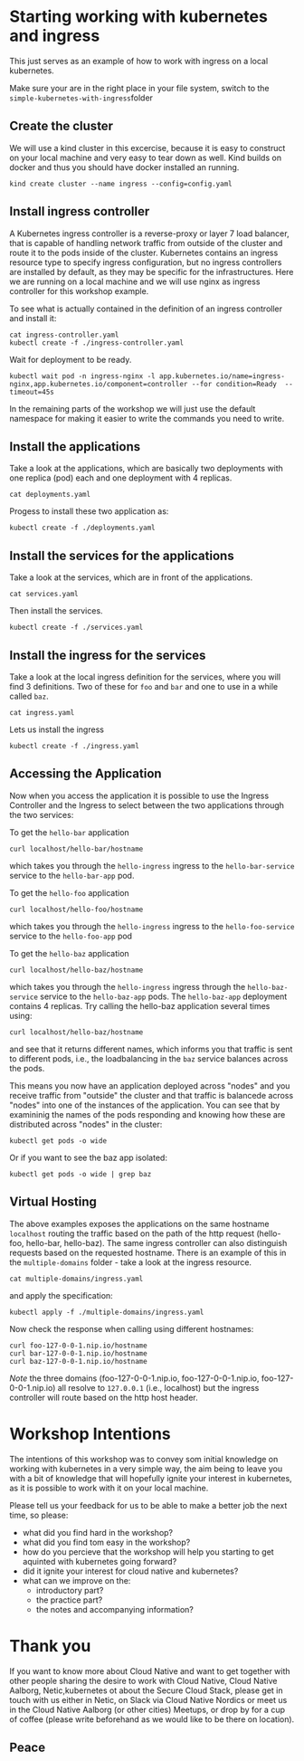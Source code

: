 # Starting working with kubernetes and ingress 

This just serves as an example of how to work with ingress on a local kubernetes.

Make sure your are in the right place in your file system, switch to the `simple-kubernetes-with-ingress`folder
 
## Create the cluster
We will use a kind cluster in this excercise, because it is easy to construct on your local machine and very easy to tear down as well.
Kind builds on docker and thus you should have docker installed an running.

```console
kind create cluster --name ingress --config=config.yaml
```

## Install ingress controller

A Kubernetes ingress controller is a reverse-proxy or layer 7 load balancer, that is capable of handling network traffic
from outside of the cluster and route it to the pods inside of the cluster. Kubernetes contains an ingress resource type
to specify ingress configuration, but no ingress controllers are installed by default, as they may be specific for the
infrastructures. Here we are running on a local machine and we will use nginx as ingress controller for this workshop example.

To see what is actually contained in the definition of an ingress controller and install it:

```console
cat ingress-controller.yaml 
kubectl create -f ./ingress-controller.yaml
```

Wait for deployment to be ready.

```console
kubectl wait pod -n ingress-nginx -l app.kubernetes.io/name=ingress-nginx,app.kubernetes.io/component=controller --for condition=Ready  --timeout=45s
```

In the remaining parts of the workshop we will just use the default namespace for making it easier to write the commands you need to write.

## Install the applications

Take a look at the applications, which are basically two deployments with one replica (pod) each and one deployment with 4 replicas.

```console
cat deployments.yaml 
```

Progess to install these two application as:

```console
kubectl create -f ./deployments.yaml
```

## Install the services for the applications

Take a look at the services, which are in front of the applications.

```console
cat services.yaml 
```

Then install the services.

```console
kubectl create -f ./services.yaml
```

## Install the ingress for the services
Take a look at the local ingress definition for the services, where you will find 3 definitions. Two of these for `foo` and `bar` and one to use in a while called `baz`.

```console
cat ingress.yaml 
```
Lets us install the ingress

```console
kubectl create -f ./ingress.yaml
```

## Accessing the Application
Now when you access the application it is possible to use the Ingress Controller and the Ingress to select between the two applications through the two services:

To get the `hello-bar` application
```console
curl localhost/hello-bar/hostname
```
which takes you through the `hello-ingress` ingress to the `hello-bar-service` service to the `hello-bar-app` pod.

To get the `hello-foo` application
```console
curl localhost/hello-foo/hostname
```
which takes you through the `hello-ingress` ingress to the `hello-foo-service` service to the `hello-foo-app` pod

To get the `hello-baz` application 
```console
curl localhost/hello-baz/hostname
```

which takes you through the `hello-ingress` ingress through the `hello-baz-service` service to the `hello-baz-app` pods. The
`hello-baz-app` deployment contains 4 replicas. Try calling the hello-baz application several times using:

```console
curl localhost/hello-baz/hostname
```

and see that it returns different names, which informs you that traffic is sent to different pods, i.e., the loadbalancing
in the `baz` service balances across the pods. 

This means you now have an application deployed across "nodes" and you receive traffic from "outside" the cluster and that traffic is balancede across "nodes" into one of the instances of the application.
You can see that by examininig the names of the pods responding and knowing how these are distributed across "nodes" in the cluster:

```console
kubectl get pods -o wide
```

Or if you want to see the baz app isolated:

```console
kubectl get pods -o wide | grep baz
````

## Virtual Hosting

The above examples exposes the applications on the same hostname `localhost` routing the traffic based on the path of the
http request (hello-foo, hello-bar, hello-baz). The same ingress controller can also distinguish requests based on the
requested hostname. There is an example of this in the `multiple-domains` folder - take a look at the ingress resource.

```console
cat multiple-domains/ingress.yaml
```

and apply the specification:

```console
kubectl apply -f ./multiple-domains/ingress.yaml
```

Now check the response when calling using different hostnames:

```console
curl foo-127-0-0-1.nip.io/hostname
curl bar-127-0-0-1.nip.io/hostname
curl baz-127-0-0-1.nip.io/hostname
```

_Note_ the three domains (foo-127-0-0-1.nip.io, foo-127-0-0-1.nip.io, foo-127-0-0-1.nip.io) all resolve to `127.0.0.1` (i.e., localhost) but the ingress controller will route based on the http host header.

# Workshop Intentions
The intentions of this workshop was to convey som initial knowledge on working with kubernetes in a very simple way, the aim being to leave you with a bit of knowledge that will hopefully ignite your interest in kubernetes, as it is possible to work with it on your local machine. 

Please tell us your feedback for us to be able to make a better job the next time, so please:
- what did you find hard in the workshop?
- what did you find tom easy in the workshop?
- how do you percieve that the workshop will help you starting to get aquinted with kubernetes going forward?
- did it ignite your interest for cloud native and kubernetes?
- what can we improve on the:
  - introductory part?
  - the practice part?
  - the notes and accompanying information?

# Thank you
If you want to know more about Cloud Native and want to get together with other people sharing the desire to work with Cloud Native, Cloud Native Aalborg, Netic,kubernetes ot about the Secure Cloud Stack, please get in touch with us either in Netic, on Slack via Cloud Native Nordics or meet us in the Cloud Native Aalborg (or other cities) Meetups, or drop by for a cup of coffee (please write beforehand as we would like to be there on location).

## Peace





